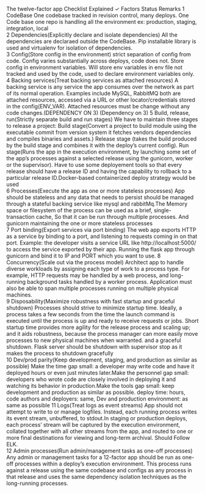 The twelve-factor app Checklist Explained
✓	Factors	Status	Remarks
1	CodeBase	One codebase tracked in revision control, many deploys. One Code base one repo is handling all the environment ex: production, staging, integration, local	
2	Dependencies(Explicitly declare and isolate dependencies)	All the dependencies are declaraed outside the CodeBase. Pip installable library is used and virtualenv for isolation of dependencies.	
3	Config(Store config in the environment)	strict separation of config from code. Config varies substantially across deploys, code does not. Store config in environment variables. Will store env variables in env file not tracked and used by the code, used to declare environment variables only.	
4	Backing services(Treat backing services as attached resources)	A backing service is any service the app consumes over the network as part of its normal operation. Examples include MySQL, RabbitMQ both are attached resources, accessed via a URL or other locator/credentials stored in the config(ENV_VAR). Attached resources must be change without any code changes.(DEPENDENCY ON 3)	(Dependency on 3)
5	Build, release, run(Strictly separate build and run stages)	We have to maintain three stages to release a project: Build stage(Convert a project to build module using the executable commit from version system it fetches vendors dependencies and compiles binaries and assets.) Release stage (takes the build produced by the build stage and combines it with the deploy’s current config). Run stage(Runs the app in the execution environment, by launching some set of the app’s processes against a selected release using the gunicorn, worker or the supervisor). Have to use some deployement tools so that every release should have a release ID and having the capability to rollback to a particular release ID.Docker-based containerized deploy strategy would be used	
6	Processes(Execute the app as one or more stateless processes)	App should be stateless and any data that needs to persist should be managed through a stateful backing service like mysql and rabbitMq.The Memory space or filesystem of the process can be used as a brief, single-transaction cache, So that it can be run through multiple processes. And gunicorn maintaining the one or more stateless processes	
7	Port binding(Export services via port binding)	The web app exports HTTP as a service by binding to a port, and listening to requests coming in on that port. Example: the developer visits a service URL like http://localhost:5000/ to access the service exported by their app. Running the flask app through gunicorn and bind it to IP and PORT which you want to use.	
8	Concurrency(Scale out via the process model)	Architect app to handle diverse workloads by assigning each type of work to a process type. For example, HTTP requests may be handled by a web process, and long-running background tasks handled by a worker process. Application must also be able to span multiple processes running on multiple physical machines.	
9	Disposability(Maximize robustness with fast startup and graceful shutdown)	Processes should strive to minimize startup time. Ideally, a process takes a few seconds from the time the launch command is executed until the process is up and ready to receive requests or jobs. Short startup time provides more agility for the release process and scaling up; and it aids robustness, because the process manager can more easily move processes to new physical machines when warranted. and a graceful shutdown. Flask server should be shutdown with supervisor stop as it makes the process to shutdown gracefully	
10	Dev/prod parity(Keep development, staging, and production as similar as possible)	Make the time gap small: a developer may write code and have it deployed hours or even just minutes later.Make the personnel gap small: developers who wrote code are closely involved in deploying it and watching its behavior in production.Make the tools gap small: keep development and production as similar as possible.	deploy time: hours, code authors and deployers: same, Dev and production environment: as same as possible
11	Logs(Treat logs as event streams)	App should not attempt to write to or manage logfiles. Instead, each running process writes its event stream, unbuffered, to stdout.In staging or production deploys, each process’ stream will be captured by the execution environment, collated together with all other streams from the app, and routed to one or more final destinations for viewing and long-term archival. Should Follow ELK.	
12	Admin processes(Run admin/management tasks as one-off processes)	Any admin or management tasks for a 12-factor app should be run as one-off processes within a deploy’s execution environment. This process runs against a release using the same codebase and configs as any process in that release and uses the same dependency isolation techniques as the long-running processes.
